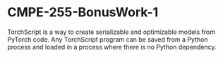 # CMPE-255-BonusWork-1

TorchScript is a way to create serializable and optimizable models from PyTorch code. Any TorchScript program can be saved from a Python process and loaded in a process where there is no Python dependency.

